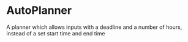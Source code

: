 # AutoPlanner
A planner which allows inputs with a deadline and a number of hours, instead of a set start time and end time
